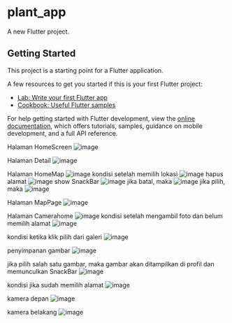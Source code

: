 # plant_app

A new Flutter project.

## Getting Started

This project is a starting point for a Flutter application.

A few resources to get you started if this is your first Flutter project:

- [Lab: Write your first Flutter app](https://docs.flutter.dev/get-started/codelab)
- [Cookbook: Useful Flutter samples](https://docs.flutter.dev/cookbook)

For help getting started with Flutter development, view the
[online documentation](https://docs.flutter.dev/), which offers tutorials,
samples, guidance on mobile development, and a full API reference.

Halaman HomeScreen
![image](https://github.com/user-attachments/assets/f1c9c7b2-1b11-4256-b5f1-26fe45ccbcd0)

Halaman Detail
![image](https://github.com/user-attachments/assets/67c4886a-90e8-447b-813c-6e7706a9ec9a)

Halaman HomeMap
![image](https://github.com/user-attachments/assets/49587606-eacd-4e64-9b09-70bfb8bd1c9b)
kondisi setelah memilih lokasi
![image](https://github.com/user-attachments/assets/26958e58-2d7e-4e20-8875-926de03a00e0)
hapus alamat
![image](https://github.com/user-attachments/assets/1980e459-f509-460e-80e5-ca713320e18b)
show SnackBar
![image](https://github.com/user-attachments/assets/dee1c713-21ba-4a9b-8b20-3bf96837beac)
jika batal, maka
![image](https://github.com/user-attachments/assets/57b33609-2e28-4502-b5a0-10caefe31721)
jika pilih, maka
![image](https://github.com/user-attachments/assets/7535d8ab-d9e4-4964-854d-90cb4d25d265)

Halaman MapPage
![image](https://github.com/user-attachments/assets/ec8b4a37-b775-40d2-9a1f-ab3ae2148b7d)

Halaman Camerahome
![image](https://github.com/user-attachments/assets/222b9349-b066-4fc4-b32a-bdf57d24b367)
kondisi setelah mengambil foto dan belum memilih alamat
![image](https://github.com/user-attachments/assets/057909b2-4972-4aae-90d1-2798bc6e0f64)

kondisi ketika klik pilih dari galeri
![image](https://github.com/user-attachments/assets/9aeccd6b-9183-437e-bd2c-abd99028257d)

penyimpanan gambar
![image](https://github.com/user-attachments/assets/a53d06e0-a022-49e8-8483-a4f2410c167e)

jika pilih salah satu gambar, maka gambar akan ditampilkan di profil dan memunculkan SnackBar
![image](https://github.com/user-attachments/assets/e987dc34-bffc-494e-9b4a-40f1b4ad2780)

kondisi jika sudah memilih alamat
![image](https://github.com/user-attachments/assets/6221f1f4-356f-4631-9b58-4b9c2f5ef1c5)

kamera depan
![image](https://github.com/user-attachments/assets/31b2efcd-a24c-4c68-a1ff-a3dd4edd42ec)

kamera belakang
![image](https://github.com/user-attachments/assets/c477d476-e01d-4213-9b21-d96906132eb3)
